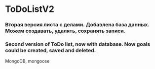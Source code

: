 # ToDoListV2
<h3>Вторая версия листа с делами. Добавлена база данных. Можем создавать, удалять, сохранять записи.</h3>
<h3>Second version of ToDo list, now with database. Now goals could be created, saved and deleted.</h3>
<p>MongoDB, mongoose</p>

